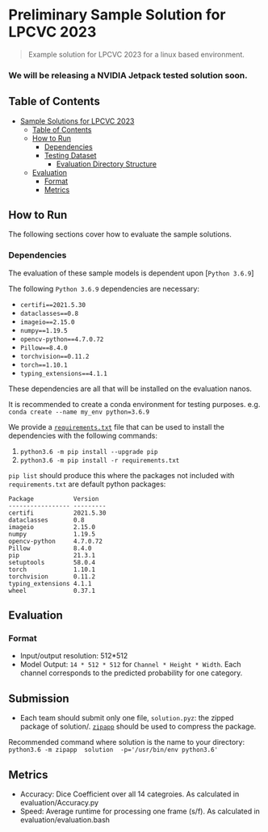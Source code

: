 # Preliminary Sample Solution for LPCVC 2023

> Example solution for LPCVC 2023 for a linux based environment.
### We will be releasing a NVIDIA Jetpack tested solution soon.

## Table of Contents

- [Sample Solutions for LPCVC 2023](#sample-solutions-for-lpcvc-2023)
  - [Table of Contents](#table-of-contents)
  - [How to Run](#how-to-run)
    - [Dependencies](#dependencies)
    - [Testing Dataset](#testing-dataset)
      - [Evaluation Directory Structure](#evaluation-directory-structure)
  - [Evaluation](#evaluation)
    - [Format](#format)
    - [Metrics](#metrics)

## How to Run

The following sections cover how to evaluate the sample solutions.

### Dependencies

The evaluation of these sample models is dependent upon
[`Python 3.6.9`]

The following `Python 3.6.9` dependencies are necessary:

- `certifi==2021.5.30`
- `dataclasses==0.8`
- `imageio==2.15.0`
- `numpy==1.19.5`
- `opencv-python==4.7.0.72`
- `Pillow==8.4.0`
- `torchvision==0.11.2`
- `torch==1.10.1`
- `typing_extensions==4.1.1`

These dependencies are all that will be installed on the evaluation nanos.

It is recommended to create a conda environment for testing purposes. e.g. `conda create --name my_env python=3.6.9`

We provide a [`requirements.txt`](requirements.txt) file that can be used to
install the dependencies with the following commands:

1. `python3.6 -m pip install --upgrade pip`
1. `python3.6 -m pip install -r requirements.txt`

`pip list` should produce this where the packages not included with `requirements.txt` are default python packages:

```
Package           Version
----------------- ---------
certifi           2021.5.30
dataclasses       0.8
imageio           2.15.0
numpy             1.19.5
opencv-python     4.7.0.72
Pillow            8.4.0
pip               21.3.1
setuptools        58.0.4
torch             1.10.1
torchvision       0.11.2
typing_extensions 4.1.1
wheel             0.37.1
```

## Evaluation

### Format

- Input/output resolution: 512\*512
- Model Output: `14 * 512 * 512` for `Channel * Height * Width`. Each channel
  corresponds to the predicted probability for one category.

## Submission
- Each team should submit only one file, `solution.pyz`: the zipped package of solution/. [`zipapp`](https://docs.python.org/3/library/zipapp.html) should be used to compress the package.

Recommended command where solution is the name to your directory: `python3.6 -m zipapp  solution  -p='/usr/bin/env python3.6'`

## Metrics
- Accuracy: Dice Coefficient over all 14 categroies. As calculated in evaluation/Accuracy.py
- Speed: Average runtime for processing one frame (s/f). As calculated in evaluation/evaluation.bash

